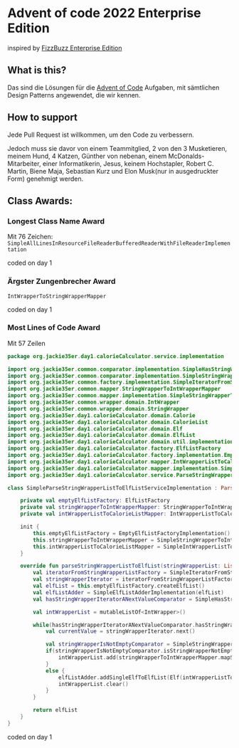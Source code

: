 # Advent of code 2022 Enterprise Edition
inspired by [FizzBuzz Enterprise Edition](https://github.com/EnterpriseQualityCoding/FizzBuzzEnterpriseEdition)

## What is this?
Das sind die Lösungen für die [Advent of Code](https://adventofcode.com/) Aufgaben, mit sämtlichen Design Patterns angewendet, die wir kennen.

## How to support 

Jede Pull Request ist willkommen, um den Code zu verbessern.

Jedoch muss sie davor von einem Teammitglied, 2 von den 3 Musketieren, meinem Hund, 4 Katzen, Günther von nebenan, einem McDonalds-Mitarbeiter, einer Informatikerin, Jesus, keinem Hochstapler, Robert C. Martin, Biene Maja, Sebastian Kurz und Elon Musk(nur in ausgedruckter Form) genehmigt werden.

## Class Awards:

### Longest Class Name Award
Mit 76 Zeichen: 
`SimpleAllLinesInResourceFileReaderBufferedReaderWithFileReaderImplementation`

coded on day 1
### Ärgster Zungenbrecher Award
`IntWrapperToStringWrapperMapper`

coded on day 1
### Most Lines of Code Award
 Mit 57 Zeilen
```kotlin
package org.jackie35er.day1.calorieCalculator.service.implementation

import org.jackie35er.common.comparator.implementation.SimpleHasStringWrapperIteratorANextValueImplementation
import org.jackie35er.common.comparator.implementation.SimpleStringWrapperIsNotEmptyComparatorImplementation
import org.jackie35er.common.factory.implementation.SimpleIteratorFromStringWrapperListFactoryImplementation
import org.jackie35er.common.mapper.StringWrapperToIntWrapperMapper
import org.jackie35er.common.mapper.implementation.SimpleStringWrapperToIntWrapperMapperImplementation
import org.jackie35er.common.wrapper.domain.IntWrapper
import org.jackie35er.common.wrapper.domain.StringWrapper
import org.jackie35er.day1.calorieCalculator.domain.Calorie
import org.jackie35er.day1.calorieCalculator.domain.CalorieList
import org.jackie35er.day1.calorieCalculator.domain.Elf
import org.jackie35er.day1.calorieCalculator.domain.ElfList
import org.jackie35er.day1.calorieCalculator.domain.util.implementation.SimpleElfListAdderImplementation
import org.jackie35er.day1.calorieCalculator.factory.ElfListFactory
import org.jackie35er.day1.calorieCalculator.factory.implementation.EmptyElfListFactoryImplementation
import org.jackie35er.day1.calorieCalculator.mapper.IntWrapperListToCalorieListMapper
import org.jackie35er.day1.calorieCalculator.mapper.implementation.SimpleIntWrapperListToCalorieListMapperImplementation
import org.jackie35er.day1.calorieCalculator.service.ParseStringWrapperListToElfListService

class SimpleParseStringWrapperListToElfListServiceImplementation : ParseStringWrapperListToElfListService {

    private val emptyElfListFactory: ElfListFactory
    private val stringWrapperToIntWrapperMapper: StringWrapperToIntWrapperMapper
    private val intWrapperListToCalorieListMapper: IntWrapperListToCalorieListMapper

    init {
        this.emptyElfListFactory = EmptyElfListFactoryImplementation()
        this.stringWrapperToIntWrapperMapper = SimpleStringWrapperToIntWrapperMapperImplementation
        this.intWrapperListToCalorieListMapper = SimpleIntWrapperListToCalorieListMapperImplementation
    }

    override fun parseStringWrapperListToElfList(stringWrapperList: List<StringWrapper>): ElfList {
        val iteratorFromStringWrapperListFactory = SimpleIteratorFromStringWrapperListFactoryImplementation(stringWrapperList)
        val stringWrapperIterator = iteratorFromStringWrapperListFactory.createIteratorFromStringWrapperList()
        val elfList = this.emptyElfListFactory.createElfList()
        val elfListAdder = SimpleElfListAdderImplementation(elfList)
        val hasStringWrapperIteratorANextValueComparator = SimpleHasStringWrapperIteratorANextValueImplementation(stringWrapperIterator)

        val intWrapperList = mutableListOf<IntWrapper>()

        while(hasStringWrapperIteratorANextValueComparator.hasStringWrapperIteratorANextValue()) {
            val currentValue = stringWrapperIterator.next()

            val stringWrapperIsNotEmptyComparator = SimpleStringWrapperIsNotEmptyComparatorImplementation(currentValue)
            if(stringWrapperIsNotEmptyComparator.isStringWrapperNotEmpty()) {
                intWrapperList.add(stringWrapperToIntWrapperMapper.mapStringWrapperToIntWrapper(currentValue))
            }
            else {
                elfListAdder.addSingleElfToElfList(Elf(intWrapperListToCalorieListMapper.mapIntWrapperListToCalorieList(intWrapperList)))
                intWrapperList.clear()
            }
        }

        return elfList
    }
}
```
coded on day 1

